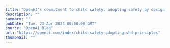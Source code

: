 ```yaml
---
title: "OpenAI’s commitment to child safety: adopting safety by design principles"
description: ""
summary: ""
pubDate: "Tue, 23 Apr 2024 00:00:00 GMT"
source: "OpenAI Blog"
url: "https://openai.com/index/child-safety-adopting-sbd-principles"
thumbnail: ""
---
```


